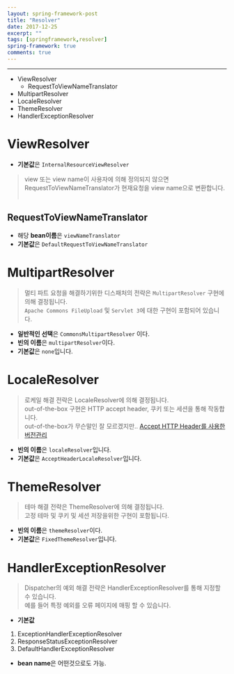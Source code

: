 ```yaml
---
layout: spring-framework-post
title: "Resolver"
date: 2017-12-25
excerpt: ""
tags: [springframework,resolver]
spring-framework: true
comments: true
---
```



---

- ViewResolver
  - RequestToViewNameTranslator
- MultipartResolver
- LocaleResolver  
- ThemeResolver
- HandlerExceptionResolver


# ViewResolver
* **기본값**은 `InternalResourceViewResolver`

> view 또는 view name이 사용자에 의해 정의되지 않으면  
> RequestToViewNameTranslator가 현재요청을 view name으로 변환합니다.  

## RequestToViewNameTranslator
* 해당 **bean이름**은 `viewNameTranslator`  
* **기본값**은 `DefaultRequestToViewNameTranslator`  


# MultipartResolver
> 멀티 파트 요청을 해결하기위한 디스패처의 전략은 `MultipartResolver` 구현에 의해 결정됩니다.  
> `Apache Commons FileUpload` 및 `Servlet 3`에 대한 구현이 포함되어 있습니다.  
* **일반적인 선택**은 `CommonsMultipartResolver` 이다.
* **빈의 이름**은 `multipartResolver`이다.
* **기본값**은 `none`입니다.  


# LocaleResolver
> 로케일 해결 전략은 LocaleResolver에 의해 결정됩니다.  
> out-of-the-box 구현은 HTTP accept header, 쿠키 또는 세션을 통해 작동합니다.  
> out-of-the-box가 무슨말인 잘 모르겠지만.. [Accept HTTP Header를 사용한 버전관리](https://github.com/Microsoft/aspnet-api-versioning/issues/42)
* **빈의 이름**은 `localeResolver`입니다.  
* **기본값**은 `AcceptHeaderLocaleResolver`입니다.  

# ThemeResolver
> 테마 해결 전략은 ThemeResolver에 의해 결정됩니다.  
> 고정 테마 및 쿠키 및 세션 저장을위한 구현이 포함됩니다.  
* **빈의 이름**은 `themeResolver`이다.  
* **기본값**은 `FixedThemeResolver`입니다.  



# HandlerExceptionResolver
> Dispatcher의 예외 해결 전략은 HandlerExceptionResolver를 통해 지정할 수 있습니다.  
> 예를 들어 특정 예외를 오류 페이지에 매핑 할 수 있습니다.  
* **기본값**
1. ExceptionHandlerExceptionResolver  
2. ResponseStatusExceptionResolver  
3. DefaultHandlerExceptionResolver  
* **bean name**은 어떤것으로도 가능.
